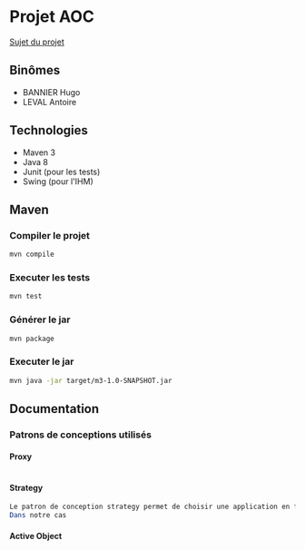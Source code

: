 # Projet AOC

[Sujet du projet](TP_observer_parallele.pdf)

## Binômes
* BANNIER Hugo
* LEVAL Antoire 

## Technologies
* Maven 3
* Java 8
* Junit (pour les tests)
* Swing (pour l'IHM)

## Maven

### Compiler le projet
  ```bash
  mvn compile
  ```

### Executer les tests
  ```bash
  mvn test
  ```

### Générer le jar
  ```bash
  mvn package
  ```
### Executer le jar
  ```bash
  mvn java -jar target/m3-1.0-SNAPSHOT.jar
  ```
 

## Documentation

### Patrons de conceptions utilisés

#### Proxy
```java
```
#### Strategy
```java
Le patron de conception strategy permet de choisir une application en fonction d'un context.
Dans notre cas 
```
#### Active Object
#### 